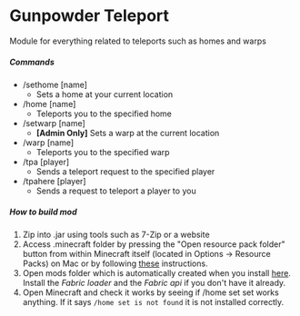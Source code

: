 # Gunpowder Teleport

Module for everything related to teleports such as homes and warps

##### Commands

- /sethome [name]
    - Sets a home at your current location
- /home [name]
    - Teleports you to the specified home
- /setwarp [name]
    - **[Admin Only]** Sets a warp at the current location
- /warp [name]
    - Teleports you to the specified warp
- /tpa [player]
    - Sends a teleport request to the specified player
- /tpahere [player]
    - Sends a request to teleport a player to you

##### How to build mod
1. Zip into .jar using tools such as 7-Zip or a website
2. Access .minecraft folder by pressing the  "Open resource pack folder" button from within Minecraft itself (located in Options → Resource Packs) on Mac or by following  [these](https://help.minecraft.net/hc/en-us/articles/360035131551-Where-are-Minecraft-files-stored-#:~:text=Press%20Win%2BR%2C%20then%20type,minecraft%2C%20then%20press%20Ok.&text=In%20the%20Finder%2C%20from%20the,%2Fminecraft%2C%20and%20click%20Go) instructions.
3. Open mods folder which is automatically created when you install [here](https://fabricmc.net/). Install the *Fabric loader* and the *Fabric api* if you don't have it already.
4. Open Minecraft and check it works by seeing if /home set set works anything. If it says `/home set is not found` it is not installed correctly.

